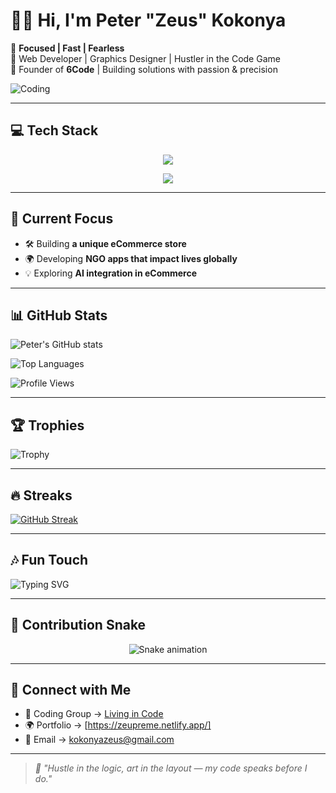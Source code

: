 # 👋🏽 Hi, I'm Peter **"Zeus"** Kokonya  

🎯 **Focused | Fast | Fearless**  
🧠 Web Developer | Graphics Designer | Hustler in the Code Game  
💼 Founder of **6Code** | Building solutions with passion & precision  

![Coding](https://media.giphy.com/media/qgQUggAC3Pfv687qPC/giphy.gif)  

---

## 💻 Tech Stack

<p align="center">
  <!-- Row 1 -->
  <img src="https://skillicons.dev/icons?i=html,css,js,react,php,laravel" />
</p>

<p align="center">
  <!-- Row 2 -->
  <img src="https://skillicons.dev/icons?i=nodejs,express,postgresql,mysql,wordpress,git" />
</p>

---

## 🧠 Current Focus  
- 🛠 Building **a unique eCommerce store**  
- 🌍 Developing **NGO apps that impact lives globally**  
- 💡 Exploring **AI integration in eCommerce**  

---

## 📊 GitHub Stats  
![Peter's GitHub stats](https://github-readme-stats.vercel.app/api?username=ZeusKoko&show_icons=true&theme=radical&count_private=true)  

![Top Languages](https://github-readme-stats.vercel.app/api/top-langs/?username=ZeusKoko&layout=compact&theme=radical)  

![Profile Views](https://komarev.com/ghpvc/?username=ZeusKoko&label=Profile%20Views&color=ff69b4&style=flat)  

---

## 🏆 Trophies  
![Trophy](https://github-profile-trophy.vercel.app/?username=ZeusKoko&theme=radical&margin-w=10&no-frame=true)  

---

## 🔥 Streaks  
[![GitHub Streak](https://github-readme-streak-stats.herokuapp.com/?user=ZeusKoko&theme=radical)](https://git.io/streak-stats)  

---

## 🎶 Fun Touch  
![Typing SVG](https://readme-typing-svg.herokuapp.com?size=22&duration=4000&color=FF7F00&center=true&vCenter=true&lines=Code.+Create.+Conquer.+;Living+in+Code+⚡;Hustle+in+the+Logic%2C+Art+in+the+Layout.)  

---
## 🐍 Contribution Snake  

<p align="center">
  <img src="https://raw.githubusercontent.com/ZeusKoko/ZeusKoko/output/snake.svg" alt="Snake animation" />
</p>

---

## 🔗 Connect with Me  
- 💬 Coding Group → [Living in Code](#)  
- 🌍 Portfolio → [https://zeupreme.netlify.app/]  
- 📧 Email → kokonyazeus@gmail.com  

---

> _🧠 "Hustle in the logic, art in the layout — my code speaks before I do."_  
